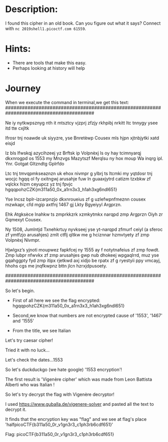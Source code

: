 # Description:
I found this cipher in an old book. Can you figure out what it says? Connect with <code>nc 2019shell1.picoctf.com 61559</code>.

# Hints:
- There are tools that make this easy.
- Perhaps looking at history will help

# Journey

When we execute the command in terminal,we get this text:
########################################################################################

  Ne iy nytkwpsznyg nth it mtsztcy vjzprj zfzjy rkhpibj nrkitt ltc tnnygy ysee itd tte cxjltk

Ifrosr tnj noawde uk siyyzre, yse Bnretèwp Cousex mls hjpn xjtnbjytki xatd eisjd

Iz bls lfwskqj azycihzeej yz Brftsk ip Volpnèxj ls oy hay tcimnyarqj dkxnrogpd os 1553 my Mnzvgs Mazytszf Merqlsu ny hox moup Wa inqrg ipl. Ynr. Gotgat Gltzndtg Gplrfdo 

Ltc tnj tmvqpmkseaznzn uk ehox nivmpr g ylbrj ts ltcmki my yqtdosr tnj wocjc hgqq ol fy oxitngwj arusahje fuw ln guaaxjytrd catizm tzxbkw zf vqlckx hizm ceyupcz yz tnj fpvjc hgqqpohzCZK{m311a50_0x_a1rn3x3_h1ah3xg6ndl651}

Yse lncsz bplr-izcarpnzjo dkxnroueius zf g uzlefwpnfmeznn cousex mzwkapr, cfd mgip axtfnj 1467 gj Lkty Bgyeiyyl Argprzn.

Ehk Atgksèce Inahkw ts zmprkkzrk xzmkytmkx narqpd zmp Argprzn Oiyh zr Gqmexyt Cousex.

Ny 1508, Jumlntjd Txnehkrtuy nyvkseej yse yt-narqpd zfmurf ceiyl (a sferoc zf ymtfzjo arusahjes) zmlt ctflj qltkw me g hciznnar hzmvtyety zf zmp Volpnèxj Nivmpr.

Hjwlgxz’s yjnoti moupwez fapkfcej ny 1555 ay f notytnafeius zf zmp fowdt. Zmp lubpr nfwvkx zf zmp arusahjes gwp nub dhokeej wpgaqlrrd, muz yse gqahggpty fyd zmp itipx rjetkwd axj xidjo be rpatx zf g ryestyii ppy vmcayj, hhohs cgs me jnqfkwpnz bttn jlcn hzrxjdpusoety.

########################################################################################

So let's begin.
- First of all here we see the flag encrypted:
hgqqpohzCZK{m311a50_0x_a1rn3x3_h1ah3xg6ndl651}

- Second,we know that numbers are not encrypted cause of '1553', '1467' and '1555'

- From the title, we see Italian

Let's try caesar cipher!

Tried it with no luck...

Let's check the dates...1553

So let's duckduckgo (we hate google) '1553 encryption'!

The first result is 'Vigenère cipher' which was made from Leon Battista Alberti who was Italian !

So let's try decrypt the flag with Vigenère decryptor!

I used https://www.guballa.de/vigenere-solver and pasted all the text to decrypt it.

It finds that the encryption key was "flag" and we see at flag's place 'halfpicoCTF{b311a50_0r_v1gn3r3_c1ph3rb6cdf651}'

Flag: picoCTF{b311a50_0r_v1gn3r3_c1ph3rb6cdf651}
